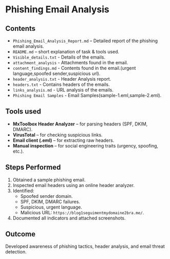 # Phishing Email Analysis


## Contents
- `Phishing_Email_Analysis_Report.md` – Detailed report of the phishing email analysis.
- `README.md` – short explanation of task & tools used.
- `Visible_details.txt` - Details of the emails.
- `attachment_analysis` - Attachments found in the email.
- `content_findings.md` - Contents found in the email.(urgent language,spoofed sender,suspicious url).
- `header_analysis.txt` - Header Analysis report.
- `headers.txt` - Contains headers of the emails.
- `links_analysis.md` - URL analysis of the emails.
- `Phishing Email Samples` - Email Samples(sample-1.eml,sample-2.eml).

## Tools used

- **MxToolbox Header Analyzer** – for parsing headers (SPF, DKIM, DMARC).  
- **VirusTotal** – for checking suspicious links.  
- **Email client (.eml)** – for extracting raw headers.  
- **Manual inspection** – for social engineering traits (urgency, spoofing, etc.).  


## Steps Performed
1. Obtained a sample phishing email.
2. Inspected email headers using an online header analyzer.
3. Identified:
   - Spoofed sender domain.
   - SPF, DKIM, DMARC failures.
   - Suspicious, urgent language.
   - Malicious URL: `https://blog1seguimentmydomaine2bra.me/`.
4. Documented all indicators and attached screenshots.

## Outcome
Developed awareness of phishing tactics, header analysis, and email threat detection.

